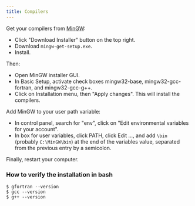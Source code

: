 ```yaml
---
title: Compilers
---
```


Get your compilers from [MinGW](http://www.mingw.org):
- Click "Download Installer" button on the top right.
- Download `mingw-get-setup.exe`.
- Install.

Then:

- Open MinGW installer GUI.
- In Basic Setup, activate check boxes mingw32-base, mingw32-gcc-fortran, and mingw32-gcc-g++.
- Click on Installation menu, then "Apply changes". This will install the compilers.

Add MinGW to your user path variable:

- In control panel, search for "env", click on "Edit environmental variables for your account".
- In box for user variables, click PATH, click Edit ..., and add `\bin` (probably `C:\MinGW\bin`) at the end of the variables value, separated from the previous entry by a semicolon.

Finally, restart your computer.

### How to verify the installation in bash

```shell
$ gfortran --version
$ gcc --version
$ g++ --version
```
